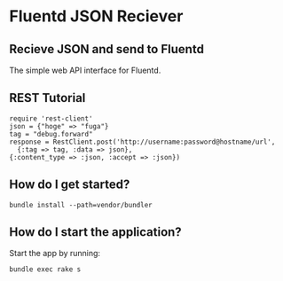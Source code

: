 # Fluentd JSON Reciever

## Recieve JSON and send to Fluentd

The simple web API interface for Fluentd.

## REST Tutorial

    require 'rest-client'
    json = {"hoge" => "fuga"}
    tag = "debug.forward"
    response = RestClient.post('http://username:password@hostname/url',
      {:tag => tag, :data => json},
    {:content_type => :json, :accept => :json})

## How do I get started?

    bundle install --path=vendor/bundler

## How do I start the application?

Start the app by running:

    bundle exec rake s

